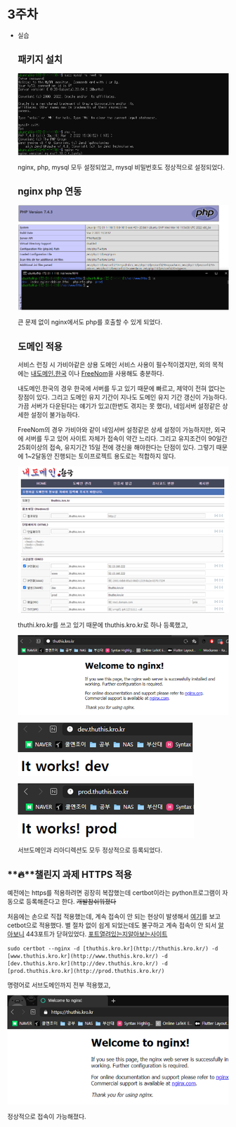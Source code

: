 # 3주차

- 실습
    
    ## 패키지 설치
    
    ![Untitled](.img/Untitled.png)
    
    nginx, php, mysql 모두 설정되었고, mysql 비밀번호도 정상적으로 설정되었다.
    
    ## nginx php 연동
    
    ![Untitled](.img/Untitled%201.png)
    
    큰 문제 없이 nginx에서도 php를 호출할 수 있게 되었다.
    
    ## 도메인 적용
    
    서비스 런칭 시 가비아같은 상용 도메인 서비스 사용이 필수적이겠지만,  외의 목적에는 [내도메인.한국](http://내도메인.한국) 이나 [FreeNom](https://www.freenom.com/)을 사용해도 충분하다.
    
    내도메인.한국의 경우 한국에 서버를 두고 있기 때문에 빠르고, 제약이 전혀 없다는 장점이 있다. 그리고 도메인 유지 기간이 지나도 도메인 유지 기간 갱신이 가능하다. 가끔 서버가 다운된다는 얘기가 있고(한번도 겪지는 못 했다), 네임서버 설정같은 상세한 설정이 불가능하다. 
    
    FreeNom의 경우 가비아와 같이 네임서버 설정같은 상세 설정이 가능하지만, 외국에 서버를 두고 있어 사이트 자체가 접속이 약간 느리다. 그리고 유지조건이 90일간 25회이상의 접속, 유지기간 15일 전에 갱신을 해야한다는 단점이 있다. 그렇기 때문에 1~2달동안 진행되는 토이프로젝트 용도로는 적합하지 않다.
    
    ![Untitled](.img/Untitled%202.png)
    
    thuthi.kro.kr를 쓰고 있기 때문에 thuthis.kro.kr로 하나 등록했고, 
    
    ![Untitled](.img/Untitled%203.png)
    
    ![Untitled](.img/Untitled%204.png)
    
    ![Untitled](.img/Untitled%205.png)
    
    서브도메인과 리아디렉션도 모두 정상적으로 등록되었다.
    

## **🔥**챌린지 과제 HTTPS 적용

예전에는 https를 적용하려면 굉장히 복잡했는데 certbot이라는 python프로그램이 자동으로 등록해준다고 한다. ~~개발참쉬워졌다~~

처음에는 손으로 직접 적용했는데, 계속 접속이 안 되는 현상이 발생해서 [여기](https://twpower.github.io/44-set-free-https-by-using-letsencrypt)를 보고 cetbot으로 적용했다. 별 절차 없이 쉽게 되었는데도 불구하고 계속 접속이 안 되서 [알아보니](https://studyingpingu.tistory.com/23) 443포트가 닫혀있었다.  [포트열려있는지알아보는사이트](https://www.yougetsignal.com/tools/open-ports/)

`sudo certbot --nginx -d [thuthis.kro.kr](http://thuthis.kro.kr/) -d [www.thuthis.kro.kr](http://www.thuthis.kro.kr/) -d [dev.thuthis.kro.kr](http://dev.thuthis.kro.kr/) -d [prod.thuthis.kro.kr](http://prod.thuthis.kro.kr/)` 

명령어로 서브도메인까지 전부 적용했고, 

![Untitled](.img/Untitled%206.png)

정상적으로 접속이 가능해졌다.
